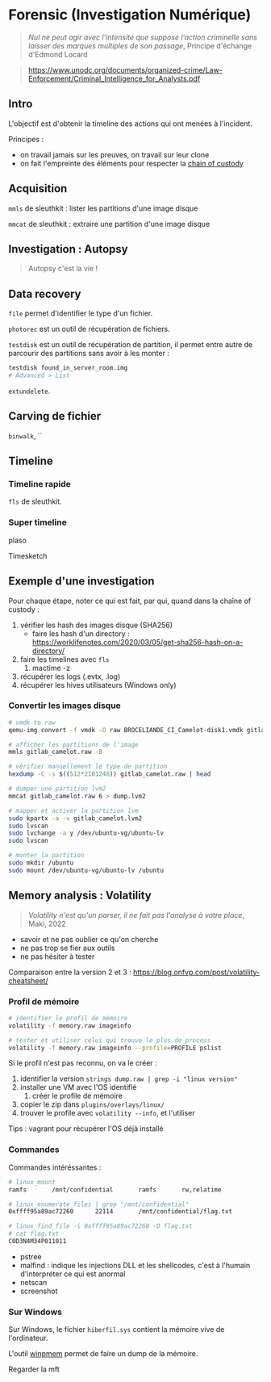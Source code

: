 # Forensic (Investigation Numérique)

> *Nul ne peut agir avec l’intensité que suppose l’action criminelle sans laisser des marques multiples de son passage*, Principe d'échange d'Edmond Locard

> https://www.unodc.org/documents/organized-crime/Law-Enforcement/Criminal_Intelligence_for_Analysts.pdf

## Intro

L'objectif est d'obtenir la timeline des actions qui ont menées à l'incident.

Principes :
- on travail jamais sur les preuves, on travail sur leur clone
- on fait l'empreinte des éléments pour respecter la [chain of custody](https://en.wikipedia.org/wiki/Chain_of_custody)

## Acquisition

`mmls` de sleuthkit : lister les partitions d'une image disque

`mmcat` de sleuthkit : extraire une partition d'une image disque

## Investigation : Autopsy

> Autopsy c'est la vie !

## Data recovery

`file` permet d'identifier le type d'un fichier.

`photorec` est un outil de récupération de fichiers.

`testdisk` est un outil de récupération de partition, il permet entre autre de parcourir des partitions sans avoir à les monter :
```bash
testdisk found_in_server_room.img
# Advanced > List
```

`extundelete`.

## Carving de fichier

`binwalk`, ``

## Timeline

### Timeline rapide

`fls` de sleuthkit.

### Super timeline

plaso

Timesketch

## Exemple d'une investigation

Pour chaque étape, noter ce qui est fait, par qui, quand dans la chaîne of custody :
1. vérifier les hash des images disque (SHA256)
   - faire les hash d'un directory : https://worklifenotes.com/2020/03/05/get-sha256-hash-on-a-directory/
2. faire les timelines avec `fls`
   1. mactime -z
3. récupérer les logs (.evtx, .log)
4. récupérer les hives utilisateurs (Windows only)

### Convertir les images disque

```bash
# vmdk to raw
qemu-img convert -f vmdk -O raw BROCELIANDE_CI_Camelot-disk1.vmdk gitlab_camelot.raw

# afficher les partitions de l'image
mmls gitlab_camelot.raw -B

# vérifier manuellement le type de partition
hexdump -C -s $((512*2101248)) gitlab_camelot.raw | head

# dumper une partition lvm2
mmcat gitlab_camelot.raw 6 > dump.lvm2

# mapper et activer la partition lvm
sudo kpartx -a -v gitlab_camelot.lvm2
sudo lvscan
sudo lvchange -a y /dev/ubuntu-vg/ubuntu-lv
sudo lvscan

# monter la partition
sudo mkdir /ubuntu
sudo mount /dev/ubuntu-vg/ubuntu-lv /ubuntu
```

## Memory analysis : Volatility

> *Volatility n'est qu'un parser, il ne fait pas l'analyse à votre place*, Maki, 2022

- savoir et ne pas oublier ce qu'on cherche
- ne pas trop se fier aux outils
- ne pas hésiter à tester

Comparaison entre la version 2 et 3 : https://blog.onfvp.com/post/volatility-cheatsheet/

### Profil de mémoire

```bash
# identifier le profil de mémoire
volatility -f memory.raw imageinfo

# tester et utiliser celui qui trouve le plus de process
volatility -f memory.raw imageinfo --profile=PROFILE pslist
```

Si le profil n'est pas reconnu, on va le créer :
1. identifier la version `strings dump.raw | grep -i "linux version"`
2. installer une VM avec l'OS identifié
   1. créer le profile de mémoire
3. copier le zip dans `plugins/overlays/linux/`
4. trouver le profile avec `volatility --info`, et l'utiliser

<!-- Le script :
```bash
#!/bin/bash
git clone https://github.com/volatilityfoundation/volatility.git
cd volatility/tools/linux/ && make
cd ../../../
zip $(lsb_release -i -s)_$(uname -r)_profile.zip ./volatility/tools/linux/module.dwarf /boot/System.map-$(uname -r)
``` -->

Tips : vagrant pour récupérer l'OS déjà installé

### Commandes

Commandes intéréssantes :
```bash
# linux_mount
ramfs		/mnt/confidential		ramfs		rw,relatime

# linux_enumerate_files | grep "/mnt/confidential"
0xffff95a89ac72260		22114		/mnt/confidential/flag.txt

# linux_find_file -i 0xffff95a89ac72260 -O flag.txt
# cat flag.txt
C0D3N4M34P011011
```

- pstree
- malfind : indique les injections DLL et les shellcodes, c'est à l'humain d'interpréter ce qui est anormal
- netscan
- screenshot

### Sur Windows

Sur Windows, le fichier `hiberfil.sys` contient la mémoire vive de l'ordinateur.

L'outil [winpmem](https://winpmem.velocidex.com/) permet de faire un dump de la mémoire.

Regarder la mft
